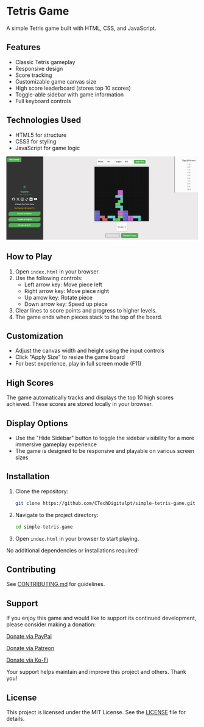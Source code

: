 # Tetris Game

A simple Tetris game built with HTML, CSS, and JavaScript.

## Features
- Classic Tetris gameplay
- Responsive design
- Score tracking
- Customizable game canvas size
- High score leaderboard (stores top 10 scores)
- Toggle-able sidebar with game information
- Full keyboard controls

## Technologies Used
- HTML5 for structure
- CSS3 for styling
- JavaScript for game logic

![Sneaky Snake Game Screenshot](assets/images/simple-tetris-game-by-ctechdigitalcom.png "Simple Tetris Game")

## How to Play
1. Open `index.html` in your browser.
2. Use the following controls:
   - Left arrow key: Move piece left
   - Right arrow key: Move piece right
   - Up arrow key: Rotate piece
   - Down arrow key: Speed up piece
3. Clear lines to score points and progress to higher levels.
4. The game ends when pieces stack to the top of the board.

## Customization
- Adjust the canvas width and height using the input controls
- Click "Apply Size" to resize the game board
- For best experience, play in full screen mode (F11)

## High Scores
The game automatically tracks and displays the top 10 high scores achieved. These scores are stored locally in your browser.

## Display Options
- Use the "Hide Sidebar" button to toggle the sidebar visibility for a more immersive gameplay experience
- The game is designed to be responsive and playable on various screen sizes

## Installation

1. Clone the repository:
   ```bash
   git clone https://github.com/CTechDigitalpt/simple-tetris-game.git
   ```
2. Navigate to the project directory:
   ```bash
   cd simple-tetris-game
   ```
3. Open `index.html` in your browser to start playing.

No additional dependencies or installations required!

## Contributing
See [CONTRIBUTING.md](CONTRIBUTING.md) for guidelines.

## Support

If you enjoy this game and would like to support its continued development, please consider making a donation:

[Donate via PayPal](https://www.paypal.com/donate/?hosted_button_id=7QYQLWY4EPJKG)

[Donate via Patreon](https://www.patreon.com/ctechdigital)

[Donate via Ko-Fi](https://ko-fi.com/ctechdigitalcom)


Your support helps maintain and improve this project and others. Thank you!

## License

This project is licensed under the MIT License. See the [LICENSE](LICENSE) file for details.
